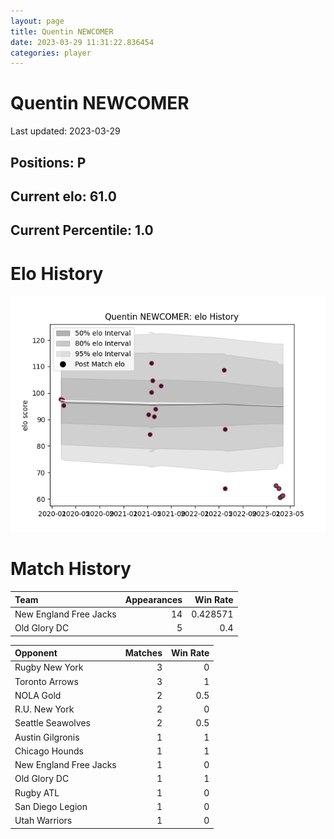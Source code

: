 ```yaml
---  
layout: page  
title: Quentin NEWCOMER  
date: 2023-03-29 11:31:22.836454  
categories: player  
---
```

# Quentin NEWCOMER


Last updated: 2023-03-29
## Positions: P

## Current elo: 61.0

## Current Percentile: 1.0

# Elo History


![elo history](history_QuentinNEWCOMER.png)
# Match History


| Team                   |   Appearances |   Win Rate |
|:-----------------------|--------------:|-----------:|
| New England Free Jacks |            14 |   0.428571 |
| Old Glory DC           |             5 |   0.4      |

| Opponent               |   Matches |   Win Rate |
|:-----------------------|----------:|-----------:|
| Rugby New York         |         3 |        0   |
| Toronto Arrows         |         3 |        1   |
| NOLA Gold              |         2 |        0.5 |
| R.U. New York          |         2 |        0   |
| Seattle Seawolves      |         2 |        0.5 |
| Austin Gilgronis       |         1 |        1   |
| Chicago Hounds         |         1 |        1   |
| New England Free Jacks |         1 |        0   |
| Old Glory DC           |         1 |        1   |
| Rugby ATL              |         1 |        0   |
| San Diego Legion       |         1 |        0   |
| Utah Warriors          |         1 |        0   |